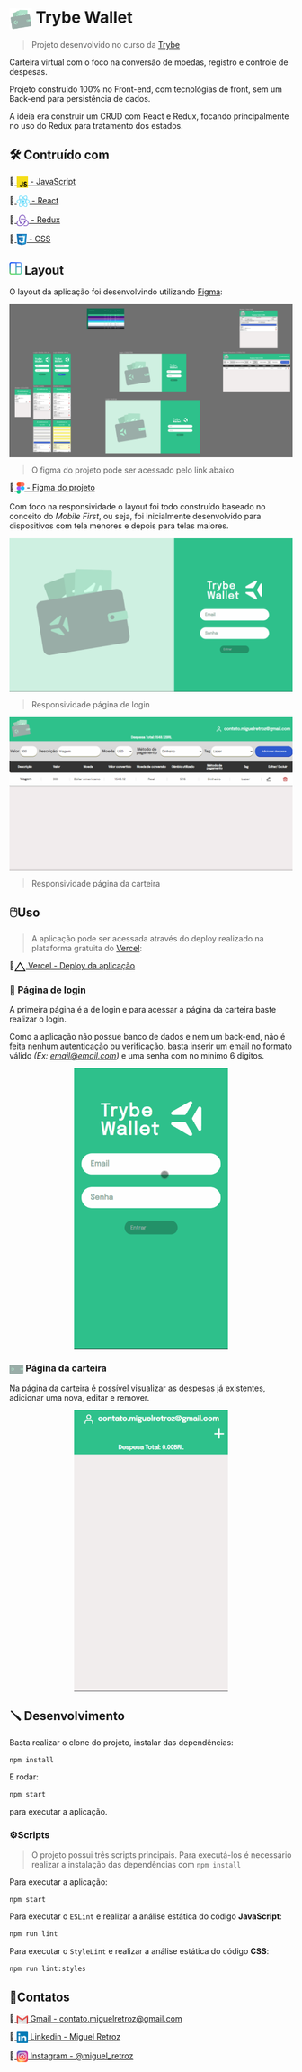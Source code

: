 # <img alt="trybe wallet logo" align="center" src="./public/readme/trybe-wallet-logo.svg" width="40"/> Trybe Wallet

> Projeto desenvolvido no curso da <a href="https://www.betrybe.com" >Trybe</a>

Carteira virtual com o foco na conversão de moedas, registro e controle de despesas.

Projeto construído 100% no Front-end, com tecnológias de front, sem um Back-end para persistência de dados.

A ideia era construir um CRUD com React e Redux, focando principalmente no uso do Redux para tratamento dos estados.

## 🛠️ Contruído com

🔹<a href="https://developer.mozilla.org/en-US/docs/Web/JavaScript">
  <img alt="JavaScript" align="center" src="./public/readme/js-logo.svg" height="20">
    - JavaScript
</a>

🔹<a href="https://reactjs.org/">
    <img alt="React js" align="center" src="./public/readme/react-logo.svg" height="20">
     - React
  </a>

  🔹<a href="https://redux.js.org/">
    <img alt="Redux" align="center" src="./public/readme/redux-logo.svg" height="20">
    - Redux
  </a>

🔹<a href="https://developer.mozilla.org/en-US/docs/Web/CSS">
  <img align="center" src="./public/readme/css3-logo.svg" height="20">
    - CSS
</a>

## <img alt="layout icon" src="./public/readme/layout-icon.svg" width="22"/> Layout

O layout da aplicação foi desenvolvindo utilizando <a href="https://www.figma.com/">Figma</a>:

<a href="#">
  <img alt="layout figma" align="center" src="./public/readme/trybe-wallet-figma.png">
</a>

> O figma do projeto pode ser acessado pelo link abaixo

🔹<a href="https://www.figma.com/file/gnqt7Sp864YnWGtPJYFLw0/Trybe-Wallet?node-id=0%3A1">
  <img align="center" src="./public/readme/figma-logo.svg" height="20">
    - Figma do projeto
</a>

Com foco na responsividade o layout foi todo construído baseado no conceito do *Mobile First*, ou seja, foi inicialmente desenvolvido para dispositivos com tela menores e depois para telas maiores.

<a href="#">
  <img alt="page login layout" align="center" src="./public/readme/trybe-wallet-login-layout.gif">
</a>

> Responsividade página de login

<a href="#">
  <img alt="page main layout" align="center" src="./public/readme/trybe-wallet-main-layout.gif">
</a>

> Responsividade página da carteira

## 🖱️Uso
> A aplicação pode ser acessada através do deploy realizado na plataforma gratuita do <a href="https://vercel.com/" >Vercel</a>:

🔹<a  href="https://miguel-retroz-trybe-wallet.vercel.app" target="_blank"><img alt="vercel logo" 
  align="center" src="./public/readme/vercel-logo.svg" width="20"/> Vercel - Deploy da aplicação</a>

### 🔐 Página de login

A primeira página é a de login e para acessar a página da carteira baste realizar o login.

Como a aplicação não possue banco de dados e nem um back-end, não é feita nenhum autenticação ou verificação, basta inserir um email no formato válido *(Ex: email@email.com)* e uma senha com no mínimo 6 digitos.

<div align="center">
  <a href="#">
    <img  alt="page login" align="center" src="./public/readme/trybe-wallet-login.gif" height="500px">
  </a>
</div>

### <a href="#"><img alt="wallet" align="center" src="./public/readme/wallet-icon.svg" width="25"/></a> Página da carteira

Na página da carteira é possível visualizar as despesas já existentes, adicionar uma nova, editar e remover.

<div align="center">
  <a href="#">
    <img alt="page wallet" align="center" src="./public/readme/trybe-wallet-main.gif" height="500px">
  </a>
</div>

## 🪛 Desenvolvimento
Basta realizar o clone do projeto, instalar das dependências:
```bash
npm install
```

E rodar:
```bash
npm start
```
para executar a aplicação.

### ⚙️Scripts
> O projeto possui três scripts principais. Para executá-los é necessário realizar a instalação das dependências com `npm install`

Para executar a aplicação:
```bash
npm start
```

Para executar o `ESLint` e realizar a análise estática do código **JavaScript**:
```bash
npm run lint
```

Para executar o `StyleLint` e realizar a análise estática do código **CSS**:
```bash
npm run lint:styles
```

## 👤Contatos
🔹<a href = "mailto:contato.miguelretroz@gmail.com" target="_blank">
  <img align="center" src="./public/readme/gmail-logo.svg" width="20">
  Gmail - contato.miguelretroz@gmail.com
</a>

🔹<a href="https://www.linkedin.com/in/miguelretroz/" target="_blank">
  <img align="center" src="./public/readme/linkedin-logo.svg" width="20">
  Linkedin - Miguel Retroz
</a>

🔹<a href = "https://www.instagram.com/miguel_retroz/" target="_blank">
  <img align="center" src="./public/readme/instagram-logo.svg" width="20">
  Instagram - @miguel_retroz
</a>